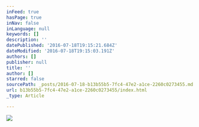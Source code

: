 ```yaml
---
inFeed: true
hasPage: true
inNav: false
inLanguage: null
keywords: []
description: ''
datePublished: '2016-07-18T19:15:21.684Z'
dateModified: '2016-07-18T19:15:03.191Z'
authors: []
publisher: null
title: ''
author: []
starred: false
sourcePath: _posts/2016-07-18-b13b55b5-7fc4-47e2-a1ce-2260c0273455.md
url: b13b55b5-7fc4-47e2-a1ce-2260c0273455/index.html
_type: Article

---
```

![](https://the-grid-user-content.s3-us-west-2.amazonaws.com/737000c2-a10e-4e48-ad46-a5bedd8b31bc.jpg)